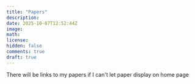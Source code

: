 ```yaml
---
title: "Papers"
description: 
date: 2025-10-07T12:52:44Z
image: 
math: 
license: 
hidden: false
comments: true
draft: true
---
```


There will be links to my papers if I can't let paper display on home page
